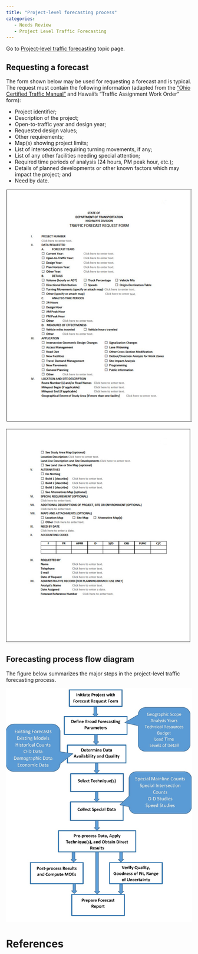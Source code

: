 ```yaml
---
title: "Project-level forecasting process"
categories:
   - Needs Review
   - Project Level Traffic Forecasting
---
```


Go to [Project-level traffic forecasting](Project-level_traffic_forecasting) topic page.

Requesting a forecast
---------------------

The form shown below may be used for requesting a forecast and is typical. The request must contain the following information (adapted from the [“Ohio Certified Traffic Manual”](https://www.dot.state.oh.us/Divisions/Planning/SPR/ModelForecastingUnit/Documents/OH_Cert_Traffic_Manual.pdf) and Hawaii’s “Traffic Assignment Work Order” form):

-   Project identifier;
-   Description of the project;
-   Open-to-traffic year and design year;
-   Requested design values;
-   Other requirements;
-   Map(s) showing project limits;
-   List of intersections requiring turning movements, if any;
-   List of any other facilities needing special attention;
-   Required time periods of analysis (24 hours, PM peak hour, etc.);
-   Details of planned developments or other known factors which may impact the project; and
-   Need by date.

![](TrafficForecastRequestFormPage1.jpg "TrafficForecastRequestFormPage1.jpg")

![](TrafficForecastRequestFormPage2.jpg "TrafficForecastRequestFormPage2.jpg")

Forecasting process flow diagram
--------------------------------

The figure below summarizes the major steps in the project-level traffic forecasting process.

![](ProjectLevelProcess.jpg "ProjectLevelProcess.jpg")

References
==========

